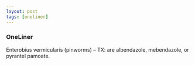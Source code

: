 ```yaml
---
layout: post
tags: [oneliner]
---
```



### OneLiner

Enterobius vermicularis (pinworms) – TX: are albendazole, mebendazole, or pyrantel pamoate.
